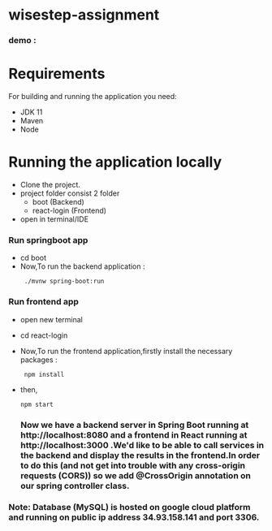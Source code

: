 # wisestep-assignment

### demo : [](https://react-user-login.herokuapp.com)

# Requirements

For building and running the application you need:

- JDK 11
- Maven
- Node

# Running the application locally

- Clone the project.
- project folder consist 2 folder
  - boot (Backend)
  - react-login (Frontend)
- open in terminal/IDE

### Run springboot app

- cd boot
- Now,To run the backend application :
  ```
   ./mvnw spring-boot:run
  ```
### Run frontend app

- open new terminal
- cd react-login
- Now,To run the frontend application,firstly install the necessary packages :
  ```
   npm install
  ```
- then,
  ```
  npm start
  ``` 
  
  ### Now we have a backend server in Spring Boot running at http://localhost:8080 and a frontend in React running at http://localhost:3000 .We'd like to be able to call services in the backend and display the results in the frontend.In order to do this (and not get into trouble with any cross-origin requests (CORS)) so we add @CrossOrigin annotation on our spring controller class. 

### Note: Database (MySQL) is hosted on google cloud platform and running on public ip address 34.93.158.141 and port 3306.
